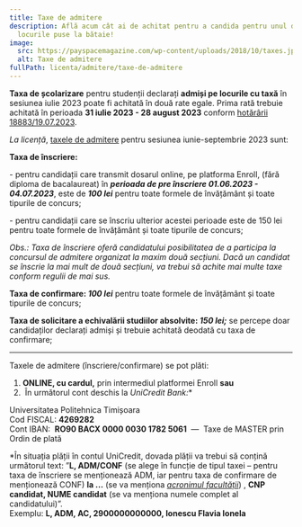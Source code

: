 ```yaml
---
title: Taxe de admitere
description: Află acum cât ai de achitat pentru a candida pentru unul din
  locurile puse la bătaie!
image:
  src: https://payspacemagazine.com/wp-content/uploads/2018/10/taxes.jpg
  alt: Taxe de admitere
fullPath: licenta/admitere/taxe-de-admitere
---
```

**Taxa de școlarizare** pentru studenții declarați **admiși pe locurile cu taxă** în sesiunea iulie 2023 poate fi achitată în două rate egale. Prima rată trebuie achitată în perioada **31 iulie 2023 - 28 august 2023** conform [hotărârii 18883/19.07.2023](https://admitere.upt.ro/uploads/informare-18883-din-2023-7-19.pdf).

*La licență*, [taxele de admitere](https://www.upt.ro/img/files/hca/2023/HCA_13_taxe_admitere_2023.pdf) pentru sesiunea iunie-septembrie 2023 sunt:

**Taxa de înscriere:**

\- pentru candidații care transmit dosarul online, pe platforma Enroll, (fără diploma de bacalaureat) în ***perioada de pre înscriere 01.06.2023 - 04.07.2023***, este de ***100 lei*** pentru toate formele de învățământ și toate tipurile de concurs;

\- pentru candidații care se înscriu ulterior acestei perioade este de 150 lei pentru toate formele de învățământ și toate tipurile de concurs;

*Obs.: Taxa de înscriere oferă candidatului posibilitatea de a participa la concursul de admitere organizat la maxim două secțiuni. Dacă un candidat se înscrie la mai mult de două secțiuni, va trebui să achite mai multe taxe conform regulii de mai sus.*

**Taxa de confirmare: *100 lei*** pentru toate  formele de învățământ și toate tipurile de concurs;

**Taxa de solicitare a echivalării studiilor absolvite: *150 lei;*** se percepe doar candidaților declarați admiși și trebuie achitată deodată cu taxa de confirmare; 

- - -

Taxele de admitere (înscriere/confirmare) se pot plăti:

1. **ONLINE, cu cardul,** prin intermediul platformei Enroll **sau**
2.  În următorul cont deschis la **UniCredit Bank*:**

Universitatea Politehnica Timișoara\
Cod FISCAL: **4269282**\
Cont IBAN:  **RO90 BACX 0000 0030 1782 5061**  —  Taxe de MASTER prin Ordin de plată

\*În situația plății în contul UniCredit, dovada plății va trebui să conțină următorul text: ”**L, ADM/CONF** (se alege în funcție de tipul taxei – pentru taxa de înscriere se menționează ADM, iar pentru taxa de confirmare de menționează CONF) **la …** (se va menționa *[acronimul facultății](http://upt.ro/img/files/2021-2022/Admitere/Acronime_facultati.pdf)*) , **CNP candidat, NUME candidat** (se va menționa numele complet al candidatului)”.\
Exemplu: **L, ADM, AC, 2900000000000, Ionescu Flavia Ionela**